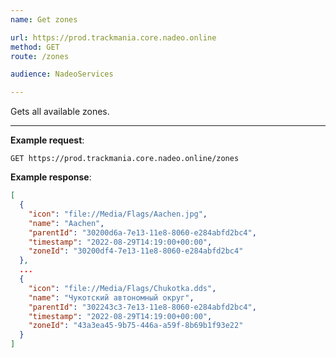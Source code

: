 ```yaml
---
name: Get zones

url: https://prod.trackmania.core.nadeo.online
method: GET
route: /zones

audience: NadeoServices

---
```


Gets all available zones.

---

**Example request**:
```plain
GET https://prod.trackmania.core.nadeo.online/zones
```

**Example response**:
```json
[
  {
    "icon": "file://Media/Flags/Aachen.jpg",
    "name": "Aachen",
    "parentId": "30200d6a-7e13-11e8-8060-e284abfd2bc4",
    "timestamp": "2022-08-29T14:19:00+00:00",
    "zoneId": "30200df4-7e13-11e8-8060-e284abfd2bc4"
  },
  ...
  {
    "icon": "file://Media/Flags/Chukotka.dds",
    "name": "Чукотский автономный округ",
    "parentId": "302243c3-7e13-11e8-8060-e284abfd2bc4",
    "timestamp": "2022-08-29T14:19:00+00:00",
    "zoneId": "43a3ea45-9b75-446a-a59f-8b69b1f93e22"
  }
]
```
